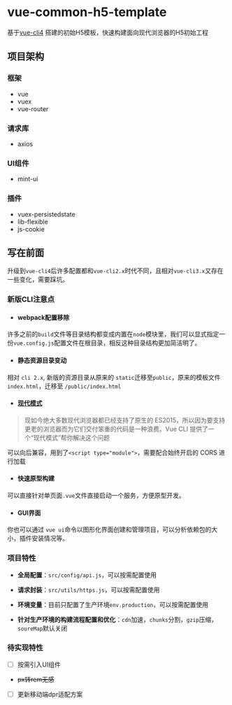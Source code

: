 # vue-common-h5-template
基于[vue-cli4](https://cli.vuejs.org/zh/) 搭建的初始H5模板，快速构建面向现代浏览器的H5初始工程

## 项目架构
### 框架
- vue
- vuex
- vue-router
### 请求库
- axios
### UI组件
- mint-ui  
### 插件
- vuex-persistedstate
- lib-flexible
- js-cookie

## 写在前面
升级到`vue-cli4`后许多配置都和`vue-cli2.x`时代不同，且相对`vue-cli3.x`又存在一些变化，需要踩坑。

### 新版CLI注意点

- #### webpack配置移除
许多之前的`build`文件等目录结构都变成内置在`node`模块里，我们可以显式指定一份`vue.config.js`配置文件在根目录，相反这种目录结构更加简洁明了。

- #### 静态资源目录变动

相对 `cli 2.x`, 新版的资源目录从原来的 `static`迁移至`public`，原来的模板文件 `index.html`，迁移至 `/public/index.html`
- #### [现代模式](https://cli.vuejs.org/zh/guide/browser-compatibility.html#%E7%8E%B0%E4%BB%A3%E6%A8%A1%E5%BC%8F)
> 现如今绝大多数现代浏览器都已经支持了原生的 ES2015，所以因为要支持更老的浏览器而为它们交付笨重的代码是一种浪费。Vue CLI 提供了一个“现代模式”帮你解决这个问题

可以向后兼容，用到了`<script type="module">`，需要配合始终开启的 CORS 进行加载
- #### 快速原型构建
可以直接针对单页面`.vue`文件直接启动一个服务，方便原型开发。

- #### GUI界面
你也可以通过 `vue ui`命令以图形化界面创建和管理项目，可以分析依赖包的大小，插件安装情况等。

### 项目特性
- **全局配置**：`src/config/api.js`，可以按需配置使用

- **请求封装**：`src/utils/https.js`，可以按需配置使用

- **环境变量**：目前只配置了生产环境`env.production`，可以按需配置使用

- **针对生产环境的构建流程配置和优化**：`cdn`加速，`chunks`分割，`gzip`压缩，`soureMap`默认关闭

### 待实现特性

- [ ] 按需引入UI组件
- ~~px转rem无感~~
- [ ] 更新移动端dpr适配方案

